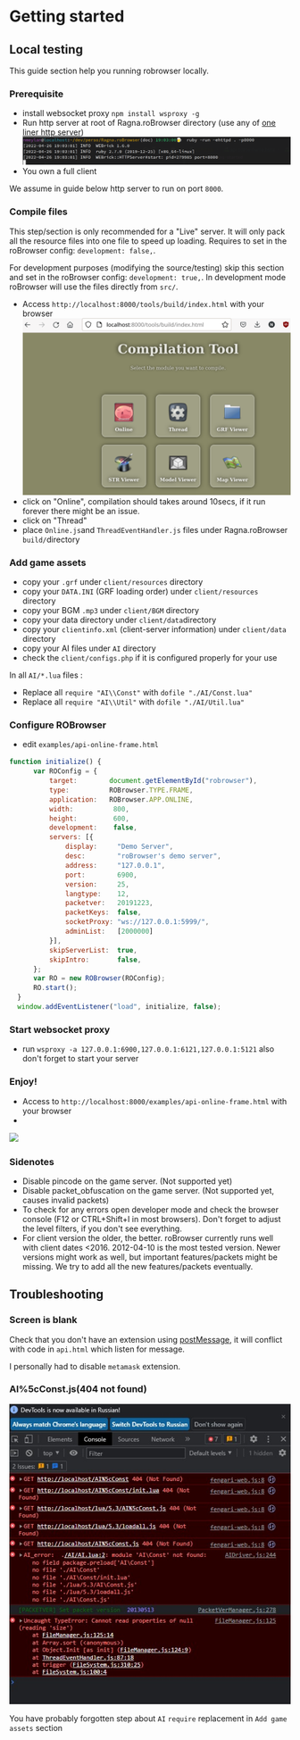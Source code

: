 # Getting started

## Local testing
This guide section help you running robrowser locally.
### Prerequisite
- install websocket proxy `npm install wsproxy -g`
- Run http server at root of Ragna.roBrowser directory (use any of [one liner http server](https://gist.github.com/willurd/5720255))
![](img/start-http-server.png)
- You own a full client

We assume in guide below http server to run on port `8000`.
### Compile files
This step/section is only recommended for a "Live" server. It will only pack all the resource files into one file to speed up loading. Requires to set in the roBrowser config: `development: false,`.

For development purposes (modifying the source/testing) skip this section and set in the roBrowser config: `development: true,`. In development mode roBrowser will use the files directly from `src/`.
- Access `http://localhost:8000/tools/build/index.html` with your browser
  ![](img/start-tools.png)
- click on "Online", compilation should takes around 10secs, if it run forever there might be an issue.
- click on "Thread"
- place `Online.js`and `ThreadEventHandler.js` files under Ragna.roBrowser `build/`directory

### Add game assets
- copy your `.grf` under `client/resources` directory
- copy your `DATA.INI` (GRF loading order) under `client/resources` directory
- copy your BGM `.mp3` under `client/BGM` directory
- copy your data directory under `client/data`directory
- copy your `clientinfo.xml` (client-server information) under `client/data` directory
- copy your AI files under `AI` directory
- check the `client/configs.php` if it is configured properly for your use

In all `AI/*.lua` files :
- Replace all `require "AI\\Const"` with `dofile "./AI/Const.lua"`
- Replace all `require "AI\\Util"` with `dofile "./AI/Util.lua"`

### Configure ROBrowser
- edit `examples/api-online-frame.html` 
```js
function initialize() {
      var ROConfig = {
          target:        document.getElementById("robrowser"),
          type:          ROBrowser.TYPE.FRAME,
          application:   ROBrowser.APP.ONLINE,
          width:          800,
          height:         600,
          development:    false,
          servers: [{
              display:     "Demo Server",
              desc:        "roBrowser's demo server",
              address:     "127.0.0.1",
              port:        6900,
              version:     25,
              langtype:    12,
              packetver:   20191223,
              packetKeys:  false,
              socketProxy: "ws://127.0.0.1:5999/",
              adminList:   [2000000]
          }],
          skipServerList:  true,
          skipIntro:       false,
      };
      var RO = new ROBrowser(ROConfig);
      RO.start();
  }
  window.addEventListener("load", initialize, false);
```

### Start websocket proxy
- run `wsproxy -a 127.0.0.1:6900,127.0.0.1:6121,127.0.0.1:5121`
also don't forget to start your server

### Enjoy!
- Access to `http://localhost:8000/examples/api-online-frame.html` with your browser
- 
![](img/start-robrowser.png)

### Sidenotes
- Disable pincode on the game server. (Not supported yet)
- Disable packet_obfuscation on the game server. (Not supported yet, causes invalid packets)
- To check for any errors open developer mode and check the browser console (F12 or CTRL+Shift+I in most browsers). Don't forget to adjust the level filters, if you don't see everything.
- For client version the older, the better. roBrowser currently runs well with client dates <2016. 2012-04-10 is the most tested version. Newer versions might work as well, but important features/packets might be missing. We try to add all the new features/packets eventually.

## Troubleshooting
### Screen is blank
Check that you don't have an extension using [postMessage](https://developer.mozilla.org/en-US/docs/Web/API/Window/message_event), it will conflict with code in `api.html` which listen for message.

I personally had to disable `metamask` extension.

### AI%5cConst.js(404 not found)
![](img/start-ai-error.png)

You have probably forgotten step about `AI` `require` replacement in `Add game assets` section
